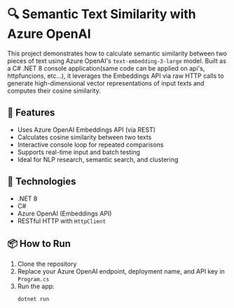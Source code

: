 # 🔍 Semantic Text Similarity with Azure OpenAI

This project demonstrates how to calculate semantic similarity between two pieces of text using Azure OpenAI's `text-embedding-3-large` model. Built as a C# .NET 8 console application(same code can be applied on api's, httpfuncions, etc...), it leverages the Embeddings API via raw HTTP calls to generate high-dimensional vector representations of input texts and computes their cosine similarity.

## 🚀 Features
- Uses Azure OpenAI Embeddings API (via REST)
- Calculates cosine similarity between two texts
- Interactive console loop for repeated comparisons
- Supports real-time input and batch testing
- Ideal for NLP research, semantic search, and clustering

## 🧠 Technologies
- .NET 8
- C#
- Azure OpenAI (Embeddings API)
- RESTful HTTP with `HttpClient`

## 📦 How to Run
1. Clone the repository
2. Replace your Azure OpenAI endpoint, deployment name, and API key in `Program.cs`
3. Run the app:
   ```bash
   dotnet run
